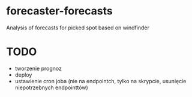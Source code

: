 # forecaster-forecasts

Analysis of forecasts for picked spot based on windfinder

# TODO

- tworzenie prognoz
- deploy
- ustawienie cron joba (nie na endpointch, tylko na skrypcie, usunięcie niepotrzebnych endpointtów)
